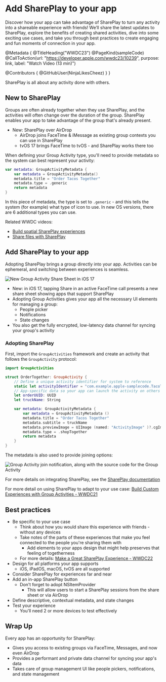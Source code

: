 # Add SharePlay to your app

Discover how your app can take advantage of SharePlay to turn any activity into a shareable experience with friends! We’ll share the latest updates to SharePlay, explore the benefits of creating shared activities, dive into some exciting use cases, and take you through best practices to create engaging and fun moments of connection in your app.

@Metadata {
   @TitleHeading("WWDC23")
   @PageKind(sampleCode)
   @CallToAction(url: "https://developer.apple.com/wwdc23/10239", purpose: link, label: "Watch Video (13 min)")

   @Contributors {
      @GitHubUser(NinjaLikesCheez)
   }
}



SharePlay is all about any activity done with others.

## New to SharePlay

Groups are often already together when they use SharePlay, and the activities will often change over the duration of the group. SharePlay enables your app to take advantage of the group that's already present.

* New: SharePlay over AirDrop
  * AirDrop joins FaceTime & iMessage as existing group contexts you can use in SharePlay
  * tvOS 17 brings FaceTime to tvOS - and SharePlay works there too

When defining your Group Activity type, you'll need to provide metadata so the system can best represent your activity:

```swift
var metadata: GroupActivityMetadata {
	var metadata = GroupActivityMetadata()
	metadata.title = "Order Tacos Together"
	metadata.type = .generic
	return metadata
}
```

In this piece of metadata, the type is set to `.generic` - and this tells the system (for example) what type of icon to use. In new OS versions, there are 6 additional types you can use.

Related WWDC videos:

* [Build spatial SharePlay experiences](https://developer.apple.com/videos/play/wwdc2023/10087)
* [Share files with SharePlay](https://developer.apple.com/videos/play/wwdc2023/10241)

## Add SharePlay to your app

Adopting SharePlay brings a group directly into your app. Activities can be ephemeral, and switching between experiences is seamless.

![New Group Activity Share Sheet in iOS 17][GroupActivityShareSheet]

* New: in iOS 17, tapping Share in an active FaceTime call presents a new share sheet showing apps that support SharePlay
* Adopting Group Activities gives your app all the necessary UI elements for managing a group:
  * People picker
  * Notifications
  * State changes
* You also get the fully encrypted, low-latency data channel for syncing your group's activity

### Adopting SharePlay

First, import the `GroupActivities` framework and create an activity that follows the `GroupActivity` protocol:

```swift
import GroupActivities

struct OrderTogether: GroupActivity {
	// Define a unique activity identifier for system to reference
	static let activityIdentifier = "com.example.apple-samplecode.TacoTruck.OrderTogether"
	// App-specific data so your app can launch the activity on others' devices
	let orderUUID: UUID
	let truckName: String

	var metadata: GroupActivityMetadata {
		var metadata = GroupActivityMetadata ()
		metadata.title = "Order Tacos Together"
		metadata.subtitle = truckName
		metadata.previewImage = UIImage (named: "ActivityImage" )?.cgImage
		metadata.type = .shopTogether
		return metadata
	}
}
```

The metadata is also used to provide joining options:

![Group Activity join notification, along with the source code for the Group Activity][GroupActivityJoin]

For more details on integrating SharePlay, see the [SharePlay documentation](https://developer.apple.com/documentation/GroupActivities/)

For more detail on using SharePlay to adapt to your use case: [Build Custom Experiences with Group Activities - WWDC21](https://developer.apple.com/wwdc21/10187)

## Best practices

* Be specific to your use case
  * Think about how you would share this experience with friends - without any devices
  * Take notes of the parts of these experiences that make you feel connected to the people you're sharing them with
    * Add elements to your apps design that might help preserves that feeling of togetherness
  * For more details: [Make a Great SharePlay Experience - WWDC22](https://developer.apple.com/wwdc22/10139)
* Design for all platforms your app supports
  * iOS, iPadOS, macOS, tvOS are all supported
* Consider SharePlay for experiences far and near
* Add an in-app SharePlay button
  * Don't forget to adopt NSItemProvider
    * This will allow users to start a SharePlay sessions from the share sheet or via AirDrop
* Define descriptive, contextual metadata, and state changes
* Test your experience
  * You'll need 2 or more devices to test effectively

## Wrap Up

Every app has an opportunity for SharePlay:

* Gives you access to existing groups via FaceTime, Messages, and now even AirDrop
* Provides a performant and private data channel for syncing your app's data
* Takes care of group management UI like people pickers, notifications, and state management

[GroupActivityShareSheet]: WWDC23-10239-GroupActivityShareSheet
[GroupActivityJoin]: WWDC23-10239-GroupActivityJoin
